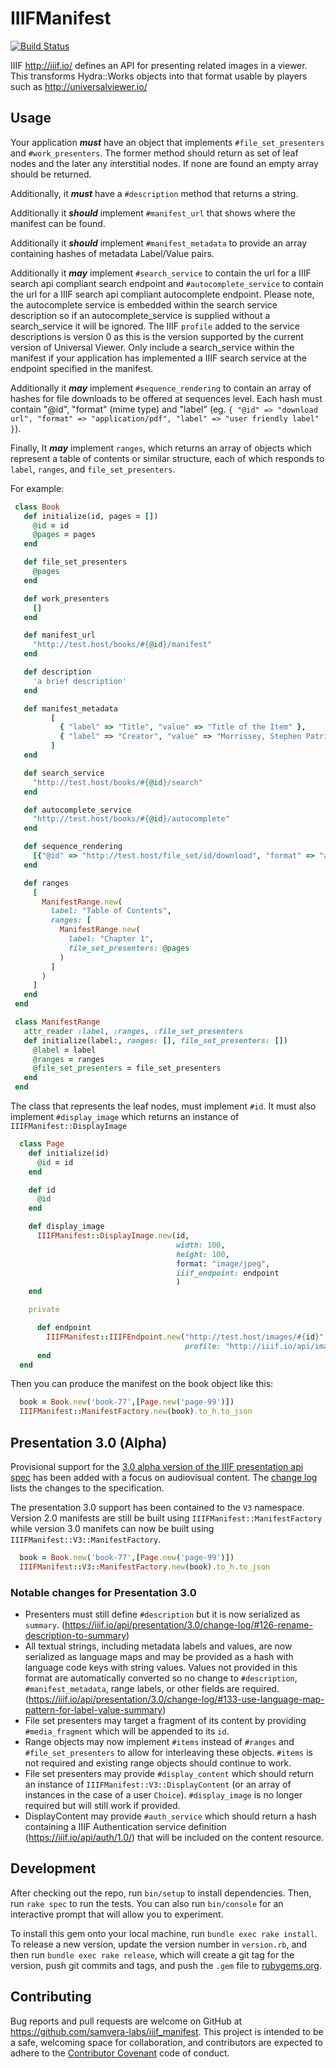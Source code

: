 # IIIFManifest
[![Build Status](https://travis-ci.org/samvera-labs/iiif_manifest.svg?branch=master)](https://travis-ci.org/projecthydra-labs/iiif_manifest)

IIIF http://iiif.io/ defines an API for presenting related images in a viewer. This transforms Hydra::Works objects into that format usable by players such as http://universalviewer.io/

## Usage

Your application ***must*** have an object that implements `#file_set_presenters` and `#work_presenters`.  The former method should return as set of leaf nodes and the later any interstitial nodes. If none are found an empty array should be returned.

Additionally, it ***must*** have a `#description` method that returns a string.

Additionally it ***should*** implement `#manifest_url` that shows where the manifest can be found.

Additionally it ***should*** implement `#manifest_metadata` to provide an array containing hashes of metadata Label/Value pairs.

Additionally it ***may*** implement `#search_service` to contain the url for a IIIF search api compliant search endpoint and `#autocomplete_service` to contain the url for a IIIF search api compliant autocomplete endpoint. Please note, the autocomplete service is embedded within the search service description so if an autocomplete_service is supplied without a search_service it will be ignored. The IIIF `profile` added to the service descriptions is version 0 as this is the version supported by the current version of Universal Viewer. Only include a search_service within the manifest if your application has implemented a IIIF search service at the endpoint specified in the manifest.

Additionally it ***may*** implement `#sequence_rendering` to contain an array of hashes for file downloads to be offered at sequences level. Each hash must contain "@id", "format" (mime type) and "label" (eg. `{ "@id" => "download url", "format" => "application/pdf", "label" => "user friendly label" }`).

Finally, It ***may*** implement `ranges`, which returns an array of objects which
represent a table of contents or similar structure, each of which responds to
`label`, `ranges`, and `file_set_presenters`.

For example:

 ```ruby
  class Book
    def initialize(id, pages = [])
      @id = id
      @pages = pages
    end

    def file_set_presenters
      @pages
    end

    def work_presenters
      []
    end

    def manifest_url
      "http://test.host/books/#{@id}/manifest"
    end

    def description
      'a brief description'
    end

    def manifest_metadata
          [
            { "label" => "Title", "value" => "Title of the Item" },
            { "label" => "Creator", "value" => "Morrissey, Stephen Patrick" }
          ]
    end

    def search_service
      "http://test.host/books/#{@id}/search"
    end

    def autocomplete_service
      "http://test.host/books/#{@id}/autocomplete"
    end

    def sequence_rendering
      [{"@id" => "http://test.host/file_set/id/download", "format" => "application/pdf", "label" => "Download"}]
    end

    def ranges
      [
        ManifestRange.new(
          label: "Table of Contents",
          ranges: [
            ManifestRange.new(
              label: "Chapter 1",
              file_set_presenters: @pages
            )
          ]
        )
      ]
    end
  end

  class ManifestRange
    attr_reader :label, :ranges, :file_set_presenters
    def initialize(label:, ranges: [], file_set_presenters: [])
      @label = label
      @ranges = ranges
      @file_set_presenters = file_set_presenters
    end
  end
```

The class that represents the leaf nodes, must implement `#id`. It must also implement `#display_image` which returns an instance of `IIIFManifest::DisplayImage`

```ruby
  class Page
    def initialize(id)
      @id = id
    end

    def id
      @id
    end

    def display_image
      IIIFManifest::DisplayImage.new(id,
                                     width: 100,
                                     height: 100,
                                     format: "image/jpeg",
                                     iiif_endpoint: endpoint
                                     )
    end

    private

      def endpoint
        IIIFManifest::IIIFEndpoint.new("http://test.host/images/#{id}",
                                       profile: "http://iiif.io/api/image/2/level2.json")
      end
  end
```

Then you can produce the manifest on the book object like this:

```ruby
  book = Book.new('book-77',[Page.new('page-99')])
  IIIFManifest::ManifestFactory.new(book).to_h.to_json
```

## Presentation 3.0 (Alpha)

Provisional support for the [3.0 alpha version of the IIIF presentation api spec](https://iiif.io/api/presentation/3.0/) has been added with a focus on audiovisual content.  The [change log](https://iiif.io/api/presentation/3.0/change-log/) lists the changes to the specification.

The presentation 3.0 support has been contained to the `V3` namespace.  Version 2.0 manifests are still be built using `IIIFManifest::ManifestFactory` while version 3.0 manifets can now be built using `IIIFManifest::V3::ManifestFactory`.

```ruby
  book = Book.new('book-77',[Page.new('page-99')])
  IIIFManifest::V3::ManifestFactory.new(book).to_h.to_json
```

### Notable changes for Presentation 3.0
- Presenters must still define `#description` but it is now serialized as `summary`. (https://iiif.io/api/presentation/3.0/change-log/#126-rename-description-to-summary)
- All textual strings, including metadata labels and values, are now serialized as language maps and may be provided as a hash with language code keys with string values.  Values not provided in this format are automatically converted so no change to `#description`, `#manifest_metadata`, range labels, or other fields are required. (https://iiif.io/api/presentation/3.0/change-log/#133-use-language-map-pattern-for-label-value-summary)
- File set presenters may target a fragment of its content by providing `#media_fragment` which will be appended to its `id`.
- Range objects may now implement `#items` instead of `#ranges` and `#file_set_presenters` to allow for interleaving these objects.  `#items` is not required and existing range objects should continue to work.
- File set presenters may provide `#display_content` which should return an instance of `IIIFManifest::V3::DisplayContent` (or an array of instances in the case of a user `Choice`).  `#display_image` is no longer required but will still work if provided.
- DisplayContent may provide `#auth_service` which should return a hash containing a IIIF Authentication service definition (https://iiif.io/api/auth/1.0/) that will be included on the content resource.

## Development

After checking out the repo, run `bin/setup` to install dependencies. Then, run `rake spec` to run the tests. You can also run `bin/console` for an interactive prompt that will allow you to experiment.

To install this gem onto your local machine, run `bundle exec rake install`. To release a new version, update the version number in `version.rb`, and then run `bundle exec rake release`, which will create a git tag for the version, push git commits and tags, and push the `.gem` file to [rubygems.org](https://rubygems.org).

## Contributing

Bug reports and pull requests are welcome on GitHub at https://github.com/samvera-labs/iiif_manifest. This project is intended to be a safe, welcoming space for collaboration, and contributors are expected to adhere to the [Contributor Covenant](http://contributor-covenant.org) code of conduct.
